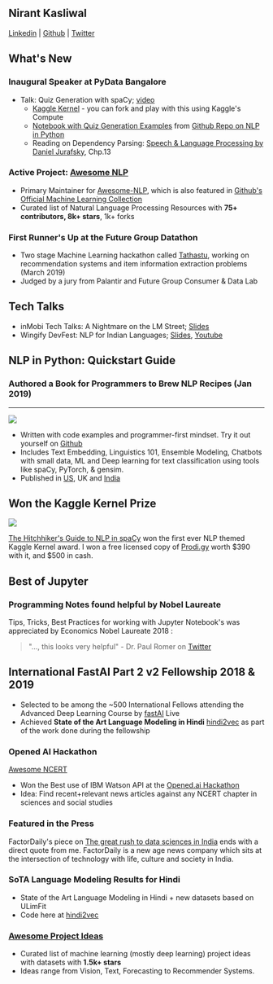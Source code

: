 Nirant Kasliwal
---

[Linkedin](https://www.linkedin.com/in/nirant/) |  [Github](https://github.com/NirantK/) | [Twitter](https://twitter.com/NirantK/)

## What's New

### Inaugural Speaker at PyData Bangalore
- Talk: Quiz Generation with spaCy; [video](https://www.youtube.com/watch?v=lsIXsnmICOM)
  - [Kaggle Kernel](https://www.kaggle.com/nirant/hitchhiker-s-guide-to-nlp-in-spacy/) - you can fork and play with this using Kaggle's Compute
  - [Notebook with Quiz Generation Examples](https://github.com/NirantK/nlp-python-deep-learning/blob/master/Part-03%20NLP%20with%20spaCy%20and%20Textacy.ipynb) from [Github Repo on NLP in Python](https://github.com/NirantK/nlp-python-deep-deep-learning)
  - Reading on Dependency Parsing: [Speech & Language Processing by Daniel Jurafsky](https://web.stanford.edu/~jurafsky/slp3/), Chp.13 

### Active Project: [Awesome NLP](https://github.com/keon/awesome-nlp) 
- Primary Maintainer for [Awesome-NLP](https://github.com/keon/awesome-nlp), which is also featured in [Github's Official Machine Learning Collection](https://github.com/collections/machine-learning)
- Curated list of Natural Language Processing Resources with **75+ contributors, 8k+ stars**, 1k+ forks

### First Runner's Up at the Future Group Datathon
- Two stage Machine Learning hackathon called [Tathastu](https://www.tathastu.ai/datathon), working on recommendation systems and item information extraction problems (March 2019)
- Judged by a jury from Palantir and Future Group Consumer & Data Lab

## Tech Talks
- inMobi Tech Talks: A Nightmare on the LM Street; [Slides](http://bit.ly/nirant-talk-inmobi)
- Wingify DevFest: NLP for Indian Languages; [Slides](http://bit.ly/nirant-talk-1), [Youtube](https://www.youtube.com/watch?v=WiqV2W7tNc8) 

## NLP in Python: Quickstart Guide
### Authored a Book for Programmers to Brew NLP Recipes (Jan 2019)
---

[![](https://images-eu.ssl-images-amazon.com/images/I/41uaueSqtUL._SX260_.jpg)](https://www.amazon.in/dp/B07L3PLQS1)

* Written with code examples and programmer-first mindset. Try it out yourself on [Github](https://github.com/NirantK/nlp-python-deep-learning)
* Includes Text Embedding, Linguistics 101, Ensemble Modeling, Chatbots with small data, ML and Deep learning for text classification using tools like spaCy, PyTorch, & gensim. 
* Published in [US](https://www.amazon.com/dp/B07L3PLQS1), UK and [India](https://www.amazon.in/dp/B07L3PLQS1)

## Won the Kaggle Kernel Prize

[![](https://i.imgur.com/Zie5FlB.png)](https://www.kaggle.com/nirant/hitchhiker-s-guide-to-nlp-in-spacy/)

[The Hitchhiker's Guide to NLP in spaCy](https://www.kaggle.com/nirant/hitchhiker-s-guide-to-nlp-in-spacy/) won the first ever NLP themed Kaggle Kernel award. I won a free licensed copy of [Prodi.gy](https://prodi.gy/) worth $390 with it, and $500 in cash. 

## Best of Jupyter
### Programming Notes found helpful by Nobel Laureate

Tips, Tricks, Best Practices for working with Jupyter Notebook's was appreciated by Economics Nobel Laureate 2018 : 

> "..., this looks very helpful" - Dr. Paul Romer on [Twitter](https://twitter.com/paulmromer/status/985518009879089152)

## International FastAI Part 2 v2 Fellowship 2018 & 2019
- Selected to be among the ~500 International Fellows attending the Advanced Deep Learning Course by [fastAI](www.fast.ai) Live
- Achieved **State of the Art Language Modeling in Hindi** [hindi2vec](https://github.com/NirantK/hindi2vec) as part of the work done during the fellowship

### Opened AI Hackathon
[Awesome NCERT](http://www.nirantk.com/awesome-ncert)
- Won the Best use of IBM Watson API at the [Opened.ai Hackathon](https://medium.com/opened-ai/global-hackweek-winners-2017-a9e5da513270)
- Idea: Find recent+relevant news articles against any NCERT chapter in sciences and social studies

### Featured in the Press
FactorDaily's piece on [The great rush to data sciences in India](https://factordaily.com/rush-training-data-science-machine-learning-ai-india/) ends with a direct quote from me. FactorDaily is a new age news company which sits at the intersection of technology with life, culture and society in India.

### SoTA Language Modeling Results for Hindi 
- State of the Art Language Modeling in Hindi + new datasets based on ULimFit
- Code here at [hindi2vec](https://github.com/NirantK/hindi2vec)

### [Awesome Project Ideas](https://github.com/NirantK/awesome-project-ideas)
- Curated list of machine learning (mostly deep learning) project ideas with datasets with **1.5k+ stars**
- Ideas range from Vision, Text, Forecasting to Recommender Systems.
